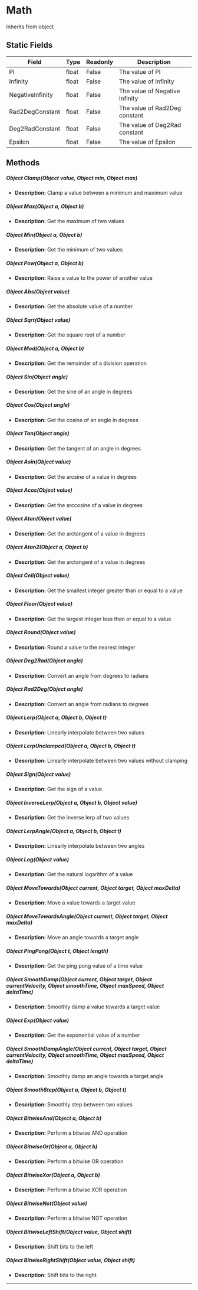 # Math
Inherits from object
## Static Fields
|Field|Type|Readonly|Description|
|---|---|---|---|
|PI|float|False|The value of PI|
|Infinity|float|False|The value of Infinity|
|NegativeInfinity|float|False|The value of Negative Infinity|
|Rad2DegConstant|float|False|The value of Rad2Deg constant|
|Deg2RadConstant|float|False|The value of Deg2Rad constant|
|Epsilon|float|False|The value of Epsilon|
## Methods
##### Object Clamp(Object value, Object min, Object max)
- **Description:** Clamp a value between a minimum and maximum value
##### Object Max(Object a, Object b)
- **Description:** Get the maximum of two values
##### Object Min(Object a, Object b)
- **Description:** Get the minimum of two values
##### Object Pow(Object a, Object b)
- **Description:** Raise a value to the power of another value
##### Object Abs(Object value)
- **Description:** Get the absolute value of a number
##### Object Sqrt(Object value)
- **Description:** Get the square root of a number
##### Object Mod(Object a, Object b)
- **Description:** Get the remainder of a division operation
##### Object Sin(Object angle)
- **Description:** Get the sine of an angle in degrees
##### Object Cos(Object angle)
- **Description:** Get the cosine of an angle in degrees
##### Object Tan(Object angle)
- **Description:** Get the tangent of an angle in degrees
##### Object Asin(Object value)
- **Description:** Get the arcsine of a value in degrees
##### Object Acos(Object value)
- **Description:** Get the arccosine of a value in degrees
##### Object Atan(Object value)
- **Description:** Get the arctangent of a value in degrees
##### Object Atan2(Object a, Object b)
- **Description:** Get the arctangent of a value in degrees
##### Object Ceil(Object value)
- **Description:** Get the smallest integer greater than or equal to a value
##### Object Floor(Object value)
- **Description:** Get the largest integer less than or equal to a value
##### Object Round(Object value)
- **Description:** Round a value to the nearest integer
##### Object Deg2Rad(Object angle)
- **Description:** Convert an angle from degrees to radians
##### Object Rad2Deg(Object angle)
- **Description:** Convert an angle from radians to degrees
##### Object Lerp(Object a, Object b, Object t)
- **Description:** Linearly interpolate between two values
##### Object LerpUnclamped(Object a, Object b, Object t)
- **Description:** Linearly interpolate between two values without clamping
##### Object Sign(Object value)
- **Description:** Get the sign of a value
##### Object InverseLerp(Object a, Object b, Object value)
- **Description:** Get the inverse lerp of two values
##### Object LerpAngle(Object a, Object b, Object t)
- **Description:** Linearly interpolate between two angles
##### Object Log(Object value)
- **Description:** Get the natural logarithm of a value
##### Object MoveTowards(Object current, Object target, Object maxDelta)
- **Description:** Move a value towards a target value
##### Object MoveTowardsAngle(Object current, Object target, Object maxDelta)
- **Description:** Move an angle towards a target angle
##### Object PingPong(Object t, Object length)
- **Description:** Get the ping pong value of a time value
##### Object SmoothDamp(Object current, Object target, Object currentVelocity, Object smoothTime, Object maxSpeed, Object deltaTime)
- **Description:** Smoothly damp a value towards a target value
##### Object Exp(Object value)
- **Description:** Get the exponential value of a number
##### Object SmoothDampAngle(Object current, Object target, Object currentVelocity, Object smoothTime, Object maxSpeed, Object deltaTime)
- **Description:** Smoothly damp an angle towards a target angle
##### Object SmoothStep(Object a, Object b, Object t)
- **Description:** Smoothly step between two values
##### Object BitwiseAnd(Object a, Object b)
- **Description:** Perform a bitwise AND operation
##### Object BitwiseOr(Object a, Object b)
- **Description:** Perform a bitwise OR operation
##### Object BitwiseXor(Object a, Object b)
- **Description:** Perform a bitwise XOR operation
##### Object BitwiseNot(Object value)
- **Description:** Perform a bitwise NOT operation
##### Object BitwiseLeftShift(Object value, Object shift)
- **Description:** Shift bits to the left
##### Object BitwiseRightShift(Object value, Object shift)
- **Description:** Shift bits to the right

---

